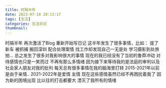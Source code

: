 ```yaml
---
title: 时隔半年
date: 2023-07-18 20:13:17
tags: [生活]
categories: 生活日记
thumbnail:
---
```

<!-- more -->
时隔半年 再次激活了Blog 重新开始写日记
这半年发生了很多事情，比如：
提了新车
被抓捕
搬回深圳
配合处理案情
找工作却发现自己一无是处
学习摄影到处旅拍…
总之发生了很多对我影响很大的事情
现在的我已经没有了当初的鲁莽冲动
对待感情也只是一笑而过 不再有那么多情绪
因为接下来等待我的是法庭的审判以及社会家人朋友对我的批判
每天总有很多事情在我的脑海里打转
2015-2021年以前是由于亲情..
2021-2022年是爱情 友情
现在这些感情虽然已经不再困扰着我了
因为新的困境出现 比以往的打击都要大 
湮灭了我所有的情绪